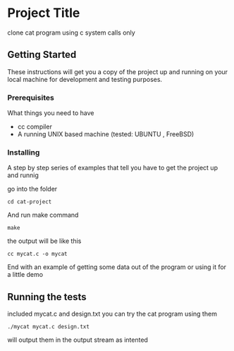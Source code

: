 # Project Title

clone cat program using c system calls only
## Getting Started

These instructions will get you a copy of the project up and running on your local machine for development and testing purposes.

### Prerequisites

What things you need to have 

- cc compiler
- A running UNIX based machine (tested: UBUNTU , FreeBSD)

### Installing

A step by step series of examples that tell you have to get the project 
up and runnig

go into the folder

```
cd cat-project
```

And run make command

```
make
```
the output will be like this 
```
cc mycat.c -o mycat
```

End with an example of getting some data out of the program or using it for a little demo

## Running the tests

included mycat.c and design.txt
you can try the cat program using them

```
./mycat mycat.c design.txt
```
will output them in the output stream as intented 
